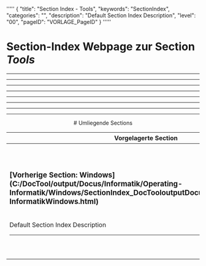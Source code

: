 '''''
{
"title": "Section Index - Tools",
"keywords": "SectionIndex",
"categories": "",
"description": "Default Section Index Description",
"level": "00",
"pageID": "VORLAGE_PageID"
}
'''''


<h1>Section-Index Webpage zur Section <i>Tools</i></h1>

<hr><hr><hr><hr><hr><center><hr><hr><hr> # Umliegende Sections
 </h2><br><table><thead> <tr> <th><center>Vorgelagerte Section</center></th> <th><center>Nachgelagerte Section</center></th></tr></thead><tbody><tr><td><h3>[Vorherige Section: Windows](C:/DocTool/output/Docus/Informatik/Operating-Informatik/Windows/SectionIndex_DocTooloutputDocusInformatikOperating-InformatikWindows.html)</h3><br>Default Section Index Description<hr></td><td><h3>[Nachfolgende Section:</h3><h2><br> PC-WELTHotKeys</h2>](C:/DocTool/output/Docus/Informatik/Operating-Informatik/Windows/Tools/PC-WELTHotKeys/SectionIndex_DocTooloutputDocusInformatikOperating-InformatikWindowsToolsPC-WELTHotKeys.html)<br>Default Section Index Description<hr></td></tr></tbody></table>